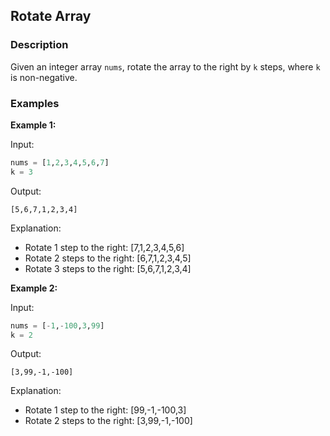 ## Rotate Array

### Description
Given an integer array `nums`, rotate the array to the right by `k` steps, where `k` is non-negative.

### Examples

**Example 1:**

Input:
```python
nums = [1,2,3,4,5,6,7]
k = 3
```

Output:
```
[5,6,7,1,2,3,4]
```

Explanation:
- Rotate 1 step to the right: [7,1,2,3,4,5,6]
- Rotate 2 steps to the right: [6,7,1,2,3,4,5]
- Rotate 3 steps to the right: [5,6,7,1,2,3,4]

**Example 2:**

Input:
```python
nums = [-1,-100,3,99]
k = 2
```

Output:
```
[3,99,-1,-100]
```

Explanation:
- Rotate 1 step to the right: [99,-1,-100,3]
- Rotate 2 steps to the right: [3,99,-1,-100]